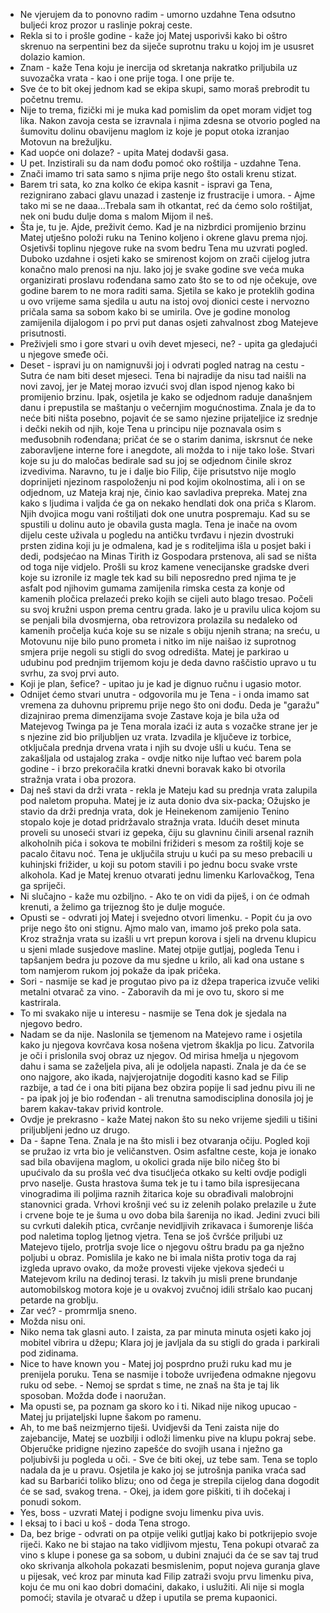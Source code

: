 - Ne vjerujem da to ponovno radim - umorno uzdahne Tena odsutno buljeći kroz prozor u raslinje pokraj ceste.
- Rekla si to i prošle godine - kaže joj Matej usporivši kako bi oštro skrenuo na serpentini bez da siječe suprotnu traku u kojoj im je ususret dolazio kamion.
- Znam - kaže Tena koju je inercija od skretanja nakratko priljubila uz suvozačka vrata - kao i one prije toga. I one prije te.
- Sve će to bit okej jednom kad se ekipa skupi, samo moraš prebrodit tu početnu tremu.
- Nije to trema, fizički mi je muka kad pomislim da opet moram vidjet tog lika. 
Nakon zavoja cesta se izravnala i njima zdesna se otvorio pogled na šumovitu dolinu obavijenu maglom iz koje je poput otoka izranjao Motovun na brežuljku.
- Kad uopće oni dolaze? - upita Matej dodavši gasa.
- U pet. Inzistirali su da nam dođu pomoć oko roštilja - uzdahne Tena.
- Znači imamo tri sata samo s njima prije nego što ostali krenu stizat.
- Barem tri sata, ko zna kolko će ekipa kasnit - ispravi ga Tena, rezignirano zabaci glavu unazad i zastenje iz frustracije i umora. - Ajme tako mi se ne daaa...Trebala sam ih otkantat, reć da ćemo solo roštiljat, nek oni budu dulje doma s malom Mijom il neš.
- Šta je, tu je. Ajde, preživit ćemo.
Kad je na nizbrdici promijenio brzinu Matej utješno položi ruku na Tenino koljeno i okrene glavu prema njoj. Osjetivši toplinu njegove ruke na svom bedru Tena mu uzvrati pogled. Duboko uzdahne i osjeti kako se smirenost kojom on zrači cijelog jutra konačno malo prenosi na nju. Iako joj je svake godine sve veća muka organizirati proslavu rođendana samo zato što se to od nje očekuje, ove godine barem to ne mora raditi sama. Sjetila se kako je proteklih godina u ovo vrijeme sama sjedila u autu na istoj ovoj dionici ceste i nervozno pričala sama sa sobom kako bi se umirila. Ove je godine monolog zamijenila dijalogom i po prvi put danas osjeti zahvalnost zbog Matejeve prisutnosti. 
- Preživjeli smo i gore stvari u ovih devet mjeseci, ne? - upita ga gledajući u njegove smeđe oči.
- Deset - ispravi ju on namignuvši joj i odvrati pogled natrag na cestu - Sutra će nam biti deset mjeseci.
Tena bi najradije da nisu tad naišli na novi zavoj, jer je Matej morao izvući svoj dlan ispod njenog kako bi promijenio brzinu. Ipak, osjetila je kako se odjednom raduje današnjem danu i prepustila se maštanju o večernjim mogućnostima. Znala je da to neće biti ništa posebno, pojavit će se samo njezine prijateljice iz srednje i dečki nekih od njih, koje Tena u principu nije poznavala osim s međusobnih rođendana; pričat će se o starim danima, iskrsnut će neke zaboravljene interne fore i anegdote, ali možda to i nije tako loše. Stvari koje su ju do maločas bedirale sad su joj se odjednom činile skroz izvedivima. Naravno, tu je i dalje bio Filip, čije prisutstvo nije moglo doprinijeti njezinom raspoloženju ni pod kojim okolnostima, ali i on se odjednom, uz Mateja kraj nje, činio kao savladiva prepreka. Matej zna kako s ljudima i valjda će ga on nekako hendlati dok ona priča s Klarom. Njih dvojica mogu vani roštiljati dok one unutra pospremaju.
Kad su se spustili u dolinu auto je obavila gusta magla. Tena je inače na ovom dijelu ceste uživala u pogledu na antičku tvrđavu i njezin dvostruki prsten zidina koji ju je odmalena, kad je s roditeljima išla u posjet baki i dedi, podsjećao na Minas Tirith iz Gospodara prstenova, ali sad se ništa od toga nije vidjelo.
Prošli su kroz kamene venecijanske gradske dveri koje su izronile iz magle tek kad su bili neposredno pred njima te je asfalt pod njihovim gumama zamijenila rimska cesta za konje od kamenih pločica prelazeći preko kojih se cijeli auto blago tresao. Počeli su svoj kružni uspon prema centru grada. Iako je u pravilu ulica kojom su se penjali bila dvosmjerna, oba retrovizora prolazila su nedaleko od kamenih pročelja kuća koje su se nizale s obiju njenih strana; na sreću, u Motovunu nije bilo puno prometa i nitko im nije naišao iz suprotnog smjera prije negoli su stigli do svog odredišta. Matej je parkirao u udubinu pod prednjim trijemom koju je deda davno raščistio upravo u tu svrhu, za svoj prvi auto.
- Koji je plan, šefice? - upitao ju je kad je dignuo ručnu i ugasio motor.
- Odnijet ćemo stvari unutra - odgovorila mu je Tena - i onda imamo sat vremena za duhovnu pripremu prije nego što oni dođu.
Deda je "garažu" dizajnirao prema dimenzijama svoje Zastave koja je bila uža od Matejevog Twinga pa je Tena morala izaći iz auta s vozačke strane jer je s njezine zid bio priljubljen uz vrata. Izvadila je ključeve iz torbice, otključala prednja drvena vrata i njih su dvoje ušli u kuću.
Tena se zakašljala od ustajalog zraka - ovdje nitko nije luftao već barem pola godine - i brzo prekoračila kratki dnevni boravak kako bi otvorila stražnja vrata i oba prozora.
- Daj neš stavi da drži vrata - rekla je Mateju kad su prednja vrata zalupila pod naletom propuha. Matej je iz auta donio dva six-packa; Ožujsko je stavio da drži prednja vrata, dok je Heinekenom zamijenio Tenino stopalo koje je dotad pridržavalo stražnja vrata.
Idućih deset minuta proveli su unoseći stvari iz gepeka, čiju su glavninu činili arsenal raznih alkoholnih pića i sokova te mobilni frižideri s mesom za roštilj koje se pacalo čitavu noć. Tena je uključila struju u kući pa su meso prebacili u kuhinjski frižider, u koji su potom stavili i po jednu bocu svake vrste alkohola. Kad je Matej krenuo otvarati jednu limenku Karlovačkog, Tena ga spriječi.
- Ni slučajno - kaže mu ozbiljno. - Ako te on vidi da piješ, i on će odmah krenuti, a želimo ga trijeznog što je dulje moguće.
- Opusti se - odvrati joj Matej i svejedno otvori limenku. - Popit ću ja ovo prije nego što oni stignu. Ajmo malo van, imamo još preko pola sata.
Kroz stražnja vrata su izašli u vrt prepun korova i sjeli na drvenu klupicu u sjeni mlade susjedove masline. Matej otpije gutljaj, pogleda Tenu i tapšanjem bedra ju pozove da mu sjedne u krilo, ali kad ona ustane s tom namjerom rukom joj pokaže da ipak pričeka.
- Sori - nasmije se kad je progutao pivo pa iz džepa traperica izvuče veliki metalni otvarač za vino. - Zaboravih da mi je ovo tu, skoro si me kastrirala.
- To mi svakako nije u interesu - nasmije se Tena dok je sjedala na njegovo bedro.
- Nadam se da nije.
Naslonila se tjemenom na Matejevo rame i osjetila kako ju njegova kovrčava kosa nošena vjetrom škaklja po licu. Zatvorila je oči i prislonila svoj obraz uz njegov. Od mirisa hmelja u njegovom dahu i sama se zaželjela piva, ali je odoljela napasti. Znala je da će se ono najgore, ako ikada, najvjerojatnije dogoditi kasno kad se Filip razbije, a tad će i ona biti pijana bez obzira popije li sad jednu pivu ili ne - pa ipak joj je bio rođendan - ali trenutna samodisciplina donosila joj je barem kakav-takav privid kontrole.
- Ovdje je prekrasno - kaže Matej nakon što su neko vrijeme sjedili u tišini priljubljeni jedno uz drugo. 
- Da - šapne Tena. Znala je na što misli i bez otvaranja očiju. Pogled koji se pružao iz vrta bio je veličanstven. Osim asfaltne ceste, koja je ionako sad bila obavijena maglom, u okolici grada nije bilo ničeg što bi upućivalo da su prošla već dva tisućljeća otkako su kelti ovdje podigli prvo naselje. Gusta hrastova šuma tek je tu i tamo bila ispresijecana vinogradima ili poljima raznih žitarica koje su obrađivali malobrojni stanovnici grada. Vrhovi krošnji već su iz zelenih polako prelazile u žute i crvene boje te je šuma u ovo doba bila šarenija no ikad. Jedini zvuci bili su cvrkuti dalekih ptica, cvrčanje nevidljivih zrikavaca i šumorenje lišća pod naletima toplog ljetnog vjetra. 
Tena se još čvršće priljubi uz Matejevo tijelo, protrlja svoje lice o njegovu oštru bradu pa ga nježno poljubi u obraz. Pomislila je kako ne bi imala ništa protiv toga da raj izgleda upravo ovako, da može provesti vijeke vjekova sjedeći u Matejevom krilu na dedinoj terasi. Iz takvih ju misli prene brundanje automobilskog motora koje je u ovakvoj zvučnoj idili stršalo kao pucanj petarde na groblju.
- Zar već? - promrmlja sneno.
- Možda nisu oni.
- Niko nema tak glasni auto.
I zaista, za par minuta minuta osjeti kako joj mobitel vibrira u džepu; Klara joj je javljala da su stigli do grada i parkirali pod zidinama.
- Nice to have known you - Matej joj posprdno pruži ruku kad mu je prenijela poruku.
Tena se nasmije i tobože uvrijeđena odmakne njegovu ruku od sebe. - Nemoj se sprdat s time, ne znaš na šta je taj lik sposoban. Možda dođe i naoružan.
- Ma opusti se, pa poznam ga skoro ko i ti. Nikad nije nikog upucao - Matej ju prijateljski lupne šakom po ramenu.
- Ah, to me baš neizmjerno tiješi.
Uvidjevši da Teni zaista nije do zajebancije, Matej se uozbilji i odloži limenku pive na klupu pokraj sebe. Objeručke pridigne njezino zapešće do svojih usana i nježno ga poljubivši ju pogleda u oči. - Sve će biti okej, uz tebe sam. 
Tena se toplo nadala da je u pravu. Osjetila je kako joj se jutrošnja panika vraća sad kad su Barbarići toliko blizu; ono od čega je strepila cijelog dana dogodit će se sad, svakog trena. - Okej, ja idem gore piškiti, ti ih dočekaj i ponudi sokom.
- Yes, boss - uzvrati Matej i podigne svoju limenku piva uvis.
- I eksaj to i baci u koš - doda Tena strogo.
- Da, bez brige - odvrati on pa otpije veliki gutljaj kako bi potkrijepio svoje riječi.
Kako ne bi stajao na tako vidljivom mjestu, Tena pokupi otvarač za vino s klupe i ponese ga sa sobom, u dubini znajući da će se sav taj trud oko skrivanja alkohola pokazati besmislenim, poput nojeva guranja glave u pijesak, već kroz par minuta kad Filip zatraži svoju prvu limenku piva, koju će mu oni kao dobri domaćini, dakako, i uslužiti. Ali nije si mogla pomoći; stavila je otvarač u džep i uputila se prema kupaonici.